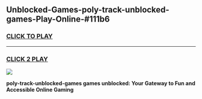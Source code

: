 
## Unblocked-Games-poly-track-unblocked-games-Play-Online-#111b6
<h3>
<a href="https://premium.freeplayer.one?title=poly-track-unblocked-games&ref=27F">CLICK TO PLAY</a></h3>
<hr>

<h3>
<a href="https://premium.freeplayer.one?title=poly-track-unblocked-games&ref=27F">CLICK 2 PLAY</a>
  
</h3>

<a href="https://premium.freeplayer.one?title=poly-track-unblocked-games&ref=27F"><img src="https://clearcache.store/games.png"></a>


**poly-track-unblocked-games games unblocked: Your Gateway to Fun and Accessible Online Gaming**
